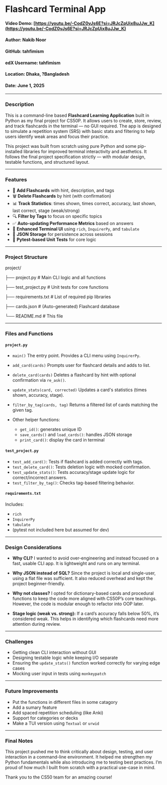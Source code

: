# Flashcard Terminal App

#### Video Demo: [https://youtu.be/-CodZ0vJs6E?si=JRJcZpUix8uJJw_K](https://youtu.be/-CodZ0vJs6E?si=JRJcZpUix8uJJw_K)
#### Author: Nakib Noor
#### GitHub: tahfimism
#### edX Username: tahfimism
#### Location: Dhaka, ?Bangladesh
#### Date: June 1, 2025

---

### Description

This is a command-line based **Flashcard Learning Application** built in Python as my final project for CS50P. It allows users to create, store, review, and track flashcards in the terminal — no GUI required. The app is designed to simulate a  repetition system (SRS) with basic stats and filtering to help users identify weak areas and focus their practice.

This project was built from scratch using pure Python and some pip-installed libraries for improved terminal interactivity and aesthetics. It follows the final project specification strictly — with modular design, testable functions, and structured layout.

---

### Features

- 📇 **Add Flashcards** with hint, description, and tags
- 🗑️ **Delete Flashcards** by hint (with confirmation)
- 📊 **Track Statistics**: times shown, times correct, accuracy, last shown, last correct, stage (weak/strong)
- 🔍 **Filter by Tags** to focus on specific topics
- ✅ **Auto-updating Performance Metrics** based on answers
- 🎨 **Enhanced Terminal UI** using `rich`, `InquirerPy`, and `tabulate`
- 📁 **JSON Storage** for persistence across sessions
- 🧪 **Pytest-based Unit Tests** for core logic

---

### Project Structure

project/

├── project.py          # Main CLI logic and all functions

├── test_project.py     # Unit tests for core functions

├── requirements.txt    # List of required pip libraries

├── cards.json          # (Auto-generated) Flashcard database

└── README.md           # This file

---

### Files and Functions

#### `project.py`
- `main()`
  The entry point. Provides a CLI menu using `InquirerPy`.

- `add_card(cards)`
  Prompts user for flashcard details and adds to list.

- `delete_card(cards)`
  Deletes a flashcard by hint with optional confirmation via `re_ask()`.

- `update_stats(card, corrected)`
  Updates a card's statistics (times shown, accuracy, stage).

- `filter_by_tag(cards, tag)`
  Returns a filtered list of cards matching the given tag.

- Other helper functions:
  - `get_id()`: generates unique ID
  - `save_cards()` and `load_cards()`: handles JSON storage
  - `print_card()`: display the card in terminal

#### `test_project.py`
- `test_add_card()`: Tests if flashcard is added correctly with tags.
- `test_delete_card()`: Tests deletion logic with mocked confirmation.
- `test_update_stats()`: Tests accuracy/stage update logic for correct/incorrect answers.
- `test_filter_by_tag()`: Checks tag-based filtering behavior.



#### `requirements.txt`
Includes:
- `rich`
- `InquirerPy`
- `tabulate`
- (pytest not included here but assumed for dev)

---

### Design Considerations

- **Why CLI?**
  I wanted to avoid over-engineering and instead focused on a fast, usable CLI app. It is lightweight and runs on any terminal.

- **Why JSON instead of SQL?**
  Since the project is local and single-user, using a flat file was sufficient. It also reduced overhead and kept the project beginner-friendly.

- **Why not classes?**
  I opted for dictionary-based cards and procedural functions to keep the code more aligned with CS50P’s core teachings. However, the code is modular enough to refactor into OOP later.

- **Stage logic (weak vs. strong):**
  If a card’s accuracy falls below 50%, it’s considered weak. This helps in identifying which flashcards need more attention during review.

---

### Challenges

- Getting clean CLI interaction without GUI
- Designing testable logic while keeping I/O separate
- Ensuring the `update_stats()` function worked correctly for varying edge cases
- Mocking user input in tests using `monkeypatch`

---

### Future Improvements

- Put the functions in different files in some catagory
- Add a sumary feature
- Add spaced repetition scheduling (like Anki)
- Support for categories or decks
- Make a TUI version using `Textual` or `urwid`

---

### Final Notes

This project pushed me to think critically about design, testing, and user interaction in a command-line environment. It helped me strengthen my Python fundamentals while also introducing me to testing best practices. I’m proud of how much I built from scratch with a practical use-case in mind.

Thank you to the CS50 team for an amazing course!



